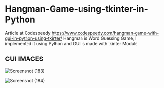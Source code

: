 # Hangman-Game-using-tkinter-in-Python
Article at Codespeedy
https://www.codespeedy.com/hangman-game-with-gui-in-python-using-tkinter/
Hangman is Word Guessing Game, I implemented it using Python and GUI is made with tkinter Module
## GUI IMAGES

![Screenshot (183)](https://user-images.githubusercontent.com/41866310/72667337-e145fe00-3a40-11ea-9d9a-729c8cbbc3b1.png)

![Screenshot (184)](https://user-images.githubusercontent.com/41866310/72667373-41d53b00-3a41-11ea-9c47-b347a43fbdd7.png)
